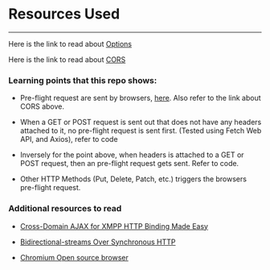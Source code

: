 # Resources Used
---
Here is the link to read about [Options](https://www.w3.org/Protocols/rfc2616/rfc2616-sec9.html)

Here is the link to read about [CORS](https://www.w3.org/TR/cors/)

### Learning points that this repo shows:

- Pre-flight request are sent by browsers, [here](https://www.w3.org/TR/cors/#resource-preflight-requests). Also refer to the link about CORS above.

- When a GET or POST request is sent out that does not have any headers attached to it, no pre-flight request is sent first. (Tested using Fetch Web API, and Axios), refer to code

- Inversely for the point above, when headers is attached to a GET or POST request, then an pre-flight request gets sent. Refer to code.

- Other HTTP Methods (Put, Delete, Patch, etc.) triggers the browsers pre-flight request. 


### Additional resources to read
- [Cross-Domain AJAX for XMPP HTTP Binding Made Easy](https://metajack.im/2010/01/19/crossdomain-ajax-for-xmpp-http-binding-made-easy/)

- [Bidirectional-streams Over Synchronous HTTP](https://xmpp.org/extensions/xep-0124.html)

- [Chromium Open source browser](https://www.chromium.org/developers)